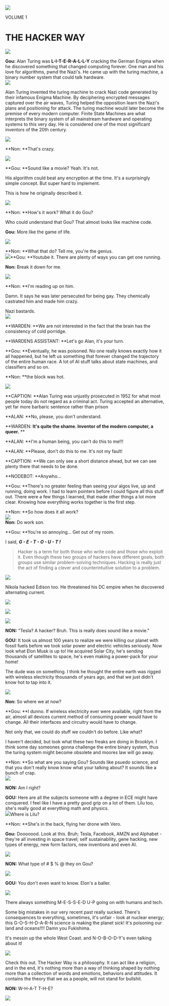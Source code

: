 ![](https://pbs.twimg.com/media/DX9u4HkUQAATino.jpg)

VOLUME 1

# THE HACKER WAY

![](https://pbs.twimg.com/media/DX9vJfEVwAALgrj.jpg)

**Gou:** Alan Turing was **L-I-T-E-R-A-L-L-Y** cracking the German Enigma when he discovered something that changed computing forever. One man and his love for algorithms, pwnd the Nazi's. He came up with the turing machine, a binary number system that could talk hardware.  
![](/assets/node-gou-talking.jpg)  
  
Alan Turing invented the turing machine to crack Nazi code generated by their infamous Enigma Machine. By deciphering encrypted messages captured over the air waves, Turing helped the opposition learn the Nazi's plans and positioning for attack. The turing machine would later become the premise of every modern computer. Finite State Machines are what interprets the binary system of all mainstream hardware and operating systems to this very day. He is considered one of the most significant inventors of the 20th century.

![](https://pbs.twimg.com/media/DYGO4VwVQAA-CPb.jpg:large)

**Non: **That's crazy.

![](https://d1o50x50snmhul.cloudfront.net/wp-content/uploads/2013/07/dn23837-1_800.jpg)

**Gou: **Sound like a movie? Yeah. It's not.

His algorithm could beat any encryption at the time. It's a surprisingly simple concept. But super hard to implement.

This is how he originally described it.

![](http://www.turing.org.uk/turing/pi5/code.gif)

**Non: **How's it work? What it do Gou?

Who could understand that Gou? That almost looks like machine code.

**Gou:** More like the game of life.

![](http://www.math.cornell.edu/~lipa/mec/banner.png)

**Non: **What that do? Tell me, you're the genius.  
 [![](/assets/node-turing.jpg)](https://www.youtube.com/watch?v=dNRDvLACg5Q)**Gou: **Youtube it. There are plenty of ways you can get one running.

**Non:** Break it down for me.

![](https://pbs.twimg.com/media/DYGPsLRVQAA9F0P.jpg)

**Non: **I'm reading up on him.

Damn. It says he was later persecuted for being gay. They chemically castrated him and made him crazy.

Nazi bastards.  
![](https://pbs.twimg.com/media/DYGZmjSV4AAr9RU.jpg)

**WARDEN: **We are not interested in the fact that the brain has the consistency of cold porridge.

**WARDENS ASSISTANT: **Let's go Alan, it's your turn.

**Gou: **Eventually, he was poisoned. No one really knows exactly how it all happened, but he left us something that forever changed the  trajectory of the entire human race. A lot of AI stuff talks about state machines, and classifiers and so on.

**Non: **the block was hot.

![](https://pbs.twimg.com/media/DX-JDtbUMAATrSk.jpg)

**CAPTION: **Alan Turing was unjustly prosecuted in 1952 for what most people today do not regard as a criminal act. Turing accepted an alternative, yet far more barbaric sentence rather than prison

**ALAN: **No, please, you don't understand.

**WARDEN: **It's quite the shame. Inventor of the modern computer, a queer.** **

**ALAN: **I'm a human being, you can't do this to me!!!

**ALAN: **Please, don't do this to me. It's not my fault!

**CAPTION: **We can only see a short distance ahead, but we can see plenty there that needs to be done.

**NODEBOT: **Anywho...

**Gou: **There's no greater feeling than seeing your algos live, up and running, doing work. I had to learn pointers before I could figure all this stuff out. There were a few things I learned, that made other things a lot more clear. Knowing how everything works together is the first step.

**Non: **So how does it all work?  
 [![](/assets/TURING-MACHINE-ON-ARDUINO.jpg)](https://www.youtube.com/watch?v=y4gzPpYSkiU)  
**Non:** Do work son.

**Gou: **You're so annoying... Get out of my room.

I said, _**G - E - T - O - U - T  !**_

> Hacker is a term for both those who write code and those who exploit it. Even though these two groups of hackers have different goals, both groups use similar problem-solving techniques. Hacking is really just the act of finding a clever and counterintuitive solution to a problem.

![](https://pbs.twimg.com/media/DX-YAlaVoAASk8h.jpg)

Nikola hacked Edison too. He threatened his DC empire when he discovered alternating current.

![](https://pbs.twimg.com/media/DX-K28EUQAAU2LY.jpg)

![](https://cl.ly/1b2M0p1m2Y2Q/tnc_5.jpg)

![](https://pbs.twimg.com/media/DYGkC85V4AA-dqO.jpg)

**NON:** "Tesla? A hacker? Bruh. This is really does sound like a movie."

**GOU:** It took us almost 100 years to realize we were killing our planet with fossil fuels before we took solar power and electric vehicles seriously. Now look what Elon Musk is up to! He acquired Solar City, he's sending thousands of satellites to space, he's even making a power-pack for your home!

The dude was on something. I think he thought the entire earth was rigged with wireless electricity thousands of years ago, and that we just didn't know hot to tap into it.

![](https://arcanumdeepsecrets.files.wordpress.com/2010/06/wireless.jpg)

**Non:** So where we at now?

**Gou: **I dunno. If wireless electricity ever were available, right from the air, almost all devices current method of consuming power would have to change. All their interfaces and circuitry would have to change.

Not only that, we could do stuff we couldn't do before. Like what?

I haven't decided, but look what these two freaks are doing in Brooklyn. I think some day someones gonna challenge the entire binary system, thus the turing system might become obsolete and moores law will go away. 

**Non: **So what are you saying Gou? Sounds like psuedo science, and that you don't really know know what your talking about? It sounds like a bunch of crap.   
![](https://pbs.twimg.com/media/DX-b12tVAAAxpU8.jpg)

**NON:** Am I right?

**GOU:** Here are all the subjects someone with a degree in ECE might have conquered. I feel like I have a pretty good grip on a lot of them. Lilu too, she's really good at everything math and physics.  
![](http://nicholasarmstrong.com/assets/pages/portfolio/academics/Periodic-Table-of-Courses.png)Where is Lilu? 

**Non: **She's in the back, flying her drone with Vero. 

**Gou:** Dooooood. Look at this. Bruh; Tesla, Facebook, AMZN and Alphabet - they're all investing in space travel; self sustainability, gene hacking, new types of energy, new form factors, new inventions and even AI.

![](https://pbs.twimg.com/media/DX-PTfDVAAEGNjU.jpg)

**NON:** What type of \# $ % @ they on Gou?

![](http://news.nationalgeographic.com/content/dam/news/2016/09/27/Elon-Musk-Mars-SpaceX/02-elon-musk-space-x-mars.jpg)

**GOU:** You don't even want to know. Elon's a baller.

![](https://pbs.twimg.com/media/DX-P76QUQAACnS2.jpg)

There always something M-E-S-S-E-D U-P going on with humans and tech.

Some big mistakes in our very recent past really sucked. There's consequences to everything, sometimes, it's unfair - look at nuclear energy; this G-O-S-H-D-A-R-N science is making the planet sick! It's poisoning our land and oceans!!!! Damn you Fukishima.

It's messin up the whole West Coast. and N-O-B-O-D-Y's even talking about it!

![](http://fukushimawatch.com/wp-content/uploads/2016/07/fukushima_radiation_nuclear_fallout_map.jpg)

Check this out. The Hacker Way is a philosophy. It can act like a religion, and in the end, it's nothing more than a way of thinking shaped by nothing more than a collection of words and emotions, behaviors and attitudes. It contains the theory that we as a people, will not stand for bullshit.

**NON:** W-H-A-T T-H-E?

![](https://pbs.twimg.com/media/DX-Q0x0UQAAwsjF.jpg)

